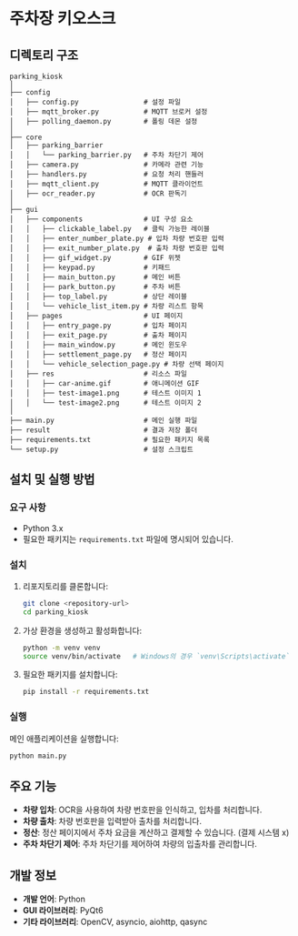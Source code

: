 # 주차장 키오스크

## 디렉토리 구조

```
parking_kiosk
│
├── config
│   ├── config.py                # 설정 파일
│   ├── mqtt_broker.py           # MQTT 브로커 설정
│   ├── polling_daemon.py        # 폴링 데몬 설정
│
├── core
│   ├── parking_barrier
│   │   └── parking_barrier.py   # 주차 차단기 제어
│   ├── camera.py                # 카메라 관련 기능
│   ├── handlers.py              # 요청 처리 핸들러
│   ├── mqtt_client.py           # MQTT 클라이언트
│   ├── ocr_reader.py            # OCR 판독기
│
├── gui
│   ├── components               # UI 구성 요소
│   │   ├── clickable_label.py   # 클릭 가능한 레이블
│   │   ├── enter_number_plate.py # 입차 차량 번호판 입력
│   │   ├── exit_number_plate.py  # 출차 차량 번호판 입력
│   │   ├── gif_widget.py        # GIF 위젯
│   │   ├── keypad.py            # 키패드
│   │   ├── main_button.py       # 메인 버튼
│   │   ├── park_button.py       # 주차 버튼
│   │   ├── top_label.py         # 상단 레이블
│   │   └── vehicle_list_item.py # 차량 리스트 항목
│   ├── pages                    # UI 페이지
│   │   ├── entry_page.py        # 입차 페이지
│   │   ├── exit_page.py         # 출차 페이지
│   │   ├── main_window.py       # 메인 윈도우
│   │   ├── settlement_page.py   # 정산 페이지
│   │   └── vehicle_selection_page.py # 차량 선택 페이지
│   ├── res                      # 리소스 파일
│   │   ├── car-anime.gif        # 애니메이션 GIF
│   │   ├── test-image1.png      # 테스트 이미지 1
│   │   └── test-image2.png      # 테스트 이미지 2
│
├── main.py                      # 메인 실행 파일
├── result                       # 결과 저장 폴더
├── requirements.txt             # 필요한 패키지 목록
└── setup.py                     # 설정 스크립트
```

## 설치 및 실행 방법

### 요구 사항

- Python 3.x
- 필요한 패키지는 `requirements.txt` 파일에 명시되어 있습니다.

### 설치

1. 리포지토리를 클론합니다:

    ```bash
    git clone <repository-url>
    cd parking_kiosk
    ```

2. 가상 환경을 생성하고 활성화합니다:

    ```bash
    python -m venv venv
    source venv/bin/activate   # Windows의 경우 `venv\Scripts\activate`
    ```

3. 필요한 패키지를 설치합니다:

    ```bash
    pip install -r requirements.txt
    ```

### 실행

메인 애플리케이션을 실행합니다:

```bash
python main.py
```

## 주요 기능

- **차량 입차**: OCR을 사용하여 차량 번호판을 인식하고, 입차를 처리합니다.
- **차량 출차**: 차량 번호판을 입력받아 출차를 처리합니다.
- **정산**: 정산 페이지에서 주차 요금을 계산하고 결제할 수 있습니다. (결제 시스템 x)
- **주차 차단기 제어**: 주차 차단기를 제어하여 차량의 입출차를 관리합니다.

## 개발 정보

- **개발 언어**: Python
- **GUI 라이브러리**: PyQt6
- **기타 라이브러리**: OpenCV, asyncio, aiohttp, qasync